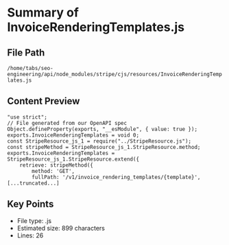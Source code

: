 # Summary of InvoiceRenderingTemplates.js
  
## File Path
`/home/tabs/seo-engineering/api/node_modules/stripe/cjs/resources/InvoiceRenderingTemplates.js`

## Content Preview
```
"use strict";
// File generated from our OpenAPI spec
Object.defineProperty(exports, "__esModule", { value: true });
exports.InvoiceRenderingTemplates = void 0;
const StripeResource_js_1 = require("../StripeResource.js");
const stripeMethod = StripeResource_js_1.StripeResource.method;
exports.InvoiceRenderingTemplates = StripeResource_js_1.StripeResource.extend({
    retrieve: stripeMethod({
        method: 'GET',
        fullPath: '/v1/invoice_rendering_templates/{template}',
[...truncated...]
```

## Key Points
- File type: .js
- Estimated size: 899 characters
- Lines: 26

